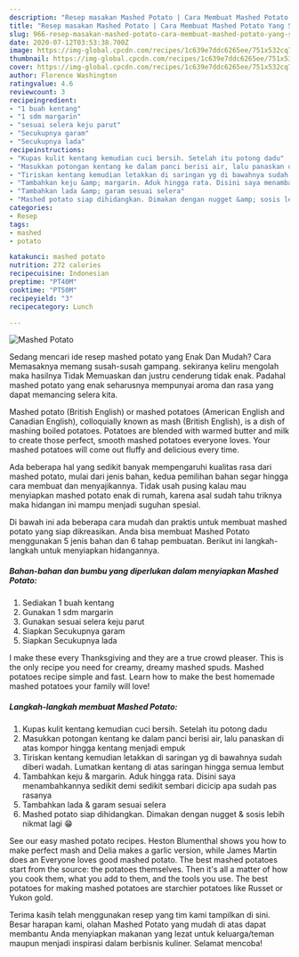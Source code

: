 ```yaml
---
description: "Resep masakan Mashed Potato | Cara Membuat Mashed Potato Yang Sempurna"
title: "Resep masakan Mashed Potato | Cara Membuat Mashed Potato Yang Sempurna"
slug: 966-resep-masakan-mashed-potato-cara-membuat-mashed-potato-yang-sempurna
date: 2020-07-12T03:53:38.700Z
image: https://img-global.cpcdn.com/recipes/1c639e7ddc6265ee/751x532cq70/mashed-potato-foto-resep-utama.jpg
thumbnail: https://img-global.cpcdn.com/recipes/1c639e7ddc6265ee/751x532cq70/mashed-potato-foto-resep-utama.jpg
cover: https://img-global.cpcdn.com/recipes/1c639e7ddc6265ee/751x532cq70/mashed-potato-foto-resep-utama.jpg
author: Florence Washington
ratingvalue: 4.6
reviewcount: 3
recipeingredient:
- "1 buah kentang"
- "1 sdm margarin"
- "sesuai selera keju parut"
- "Secukupnya garam"
- "Secukupnya lada"
recipeinstructions:
- "Kupas kulit kentang kemudian cuci bersih. Setelah itu potong dadu"
- "Masukkan potongan kentang ke dalam panci berisi air, lalu panaskan di atas kompor hingga kentang menjadi empuk"
- "Tiriskan kentang kemudian letakkan di saringan yg di bawahnya sudah diberi wadah. Lumatkan kentang di atas saringan hingga semua lembut"
- "Tambahkan keju &amp; margarin. Aduk hingga rata. Disini saya menambahkannya sedikit demi sedikit sembari dicicip apa sudah pas rasanya"
- "Tambahkan lada &amp; garam sesuai selera"
- "Mashed potato siap dihidangkan. Dimakan dengan nugget &amp; sosis lebih nikmat lagi 😁"
categories:
- Resep
tags:
- mashed
- potato

katakunci: mashed potato 
nutrition: 272 calories
recipecuisine: Indonesian
preptime: "PT40M"
cooktime: "PT50M"
recipeyield: "3"
recipecategory: Lunch

---
```



![Mashed Potato](https://img-global.cpcdn.com/recipes/1c639e7ddc6265ee/751x532cq70/mashed-potato-foto-resep-utama.jpg)

Sedang mencari ide resep mashed potato yang Enak Dan Mudah? Cara Memasaknya memang susah-susah gampang. sekiranya keliru mengolah maka hasilnya Tidak Memuaskan dan justru cenderung tidak enak. Padahal mashed potato yang enak seharusnya mempunyai aroma dan rasa yang dapat memancing selera kita.

Mashed potato (British English) or mashed potatoes (American English and Canadian English), colloquially known as mash (British English), is a dish of mashing boiled potatoes. Potatoes are blended with warmed butter and milk to create those perfect, smooth mashed potatoes everyone loves. Your mashed potatoes will come out fluffy and delicious every time.

Ada beberapa hal yang sedikit banyak mempengaruhi kualitas rasa dari mashed potato, mulai dari jenis bahan, kedua pemilihan bahan segar hingga cara membuat dan menyajikannya. Tidak usah pusing kalau mau menyiapkan mashed potato enak di rumah, karena asal sudah tahu triknya maka hidangan ini mampu menjadi suguhan spesial.


Di bawah ini ada beberapa cara mudah dan praktis untuk membuat mashed potato yang siap dikreasikan. Anda bisa membuat Mashed Potato menggunakan 5 jenis bahan dan 6 tahap pembuatan. Berikut ini langkah-langkah untuk menyiapkan hidangannya.

<!--inarticleads1-->

##### Bahan-bahan dan bumbu yang diperlukan dalam menyiapkan Mashed Potato:

1. Sediakan 1 buah kentang
1. Gunakan 1 sdm margarin
1. Gunakan sesuai selera keju parut
1. Siapkan Secukupnya garam
1. Siapkan Secukupnya lada


I make these every Thanksgiving and they are a true crowd pleaser. This is the only recipe you need for creamy, dreamy mashed spuds. Mashed potatoes recipe simple and fast. Learn how to make the best homemade mashed potatoes your family will love! 

<!--inarticleads2-->

##### Langkah-langkah membuat Mashed Potato:

1. Kupas kulit kentang kemudian cuci bersih. Setelah itu potong dadu
1. Masukkan potongan kentang ke dalam panci berisi air, lalu panaskan di atas kompor hingga kentang menjadi empuk
1. Tiriskan kentang kemudian letakkan di saringan yg di bawahnya sudah diberi wadah. Lumatkan kentang di atas saringan hingga semua lembut
1. Tambahkan keju &amp; margarin. Aduk hingga rata. Disini saya menambahkannya sedikit demi sedikit sembari dicicip apa sudah pas rasanya
1. Tambahkan lada &amp; garam sesuai selera
1. Mashed potato siap dihidangkan. Dimakan dengan nugget &amp; sosis lebih nikmat lagi 😁


See our easy mashed potato recipes. Heston Blumenthal shows you how to make perfect mash and Delia makes a garlic version, while James Martin does an Everyone loves good mashed potato. The best mashed potatoes start from the source: the potatoes themselves. Then it&#39;s all a matter of how you cook them, what you add to them, and the tools you use. The best potatoes for making mashed potatoes are starchier potatoes like Russet or Yukon gold. 

Terima kasih telah menggunakan resep yang tim kami tampilkan di sini. Besar harapan kami, olahan Mashed Potato yang mudah di atas dapat membantu Anda menyiapkan makanan yang lezat untuk keluarga/teman maupun menjadi inspirasi dalam berbisnis kuliner. Selamat mencoba!
